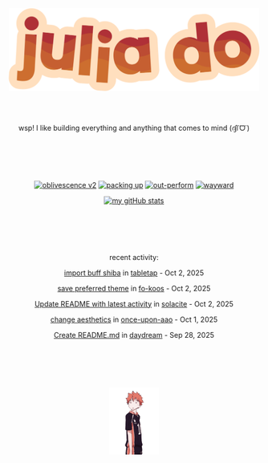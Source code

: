<div align="center">
<img src="images/redYellowName_lightBeige.png" width="500">

<br></br>

<p>wsp! I like building everything and anything that comes to mind (ദ്ദി˙ᗜ˙)</p>

<br></br><br></br>

<!-- repo cards!! -->
[![oblivescence v2](https://github-readme-stats.vercel.app/api/pin/?username=solacite&repo=oblivescence-v2&theme=slateorange&hide_border=true&description_lines_count=2)](https://github.com/anuraghazra/github-readme-stats)
[![packing up](https://github-readme-stats.vercel.app/api/pin/?username=solacite&repo=packing-up&theme=slateorange&hide_border=true&description_lines_count=2)](https://github.com/anuraghazra/github-readme-stats)
[![out-perform](https://github-readme-stats.vercel.app/api/pin/?username=solacite&repo=out-perform&theme=slateorange&hide_border=true&description_lines_count=2)](https://github.com/anuraghazra/github-readme-stats)
[![wayward](https://github-readme-stats.vercel.app/api/pin/?username=solacite&repo=wayward&theme=slateorange&hide_border=true&description_lines_count=2)](https://github.com/anuraghazra/github-readme-stats)

[![my gitHub stats](https://github-readme-stats.vercel.app/api?username=solacite&theme=slateorange&hide_border=true&bg_color=00000000&hide=prs)](https://github.com/anuraghazra/github-readme-stats)

<br></br><br></br>

<!-- RECENT_ACTIVITY_START -->
recent activity:

[import buff shiba](https://github.com/solacite/tabletap/commit/0b5e8bd40d5075188c0c33707cd35ee4c401eaf6) in [tabletap](https://github.com/solacite/tabletap) - Oct 2, 2025

[save preferred theme](https://github.com/solacite/fo-koos/commit/2e3e1dd39793e58d58f0641f803a8e1d0936446e) in [fo-koos](https://github.com/solacite/fo-koos) - Oct 2, 2025

[Update README with latest activity](https://github.com/solacite/solacite/commit/892791c4a21c8e61f0f7461daf3598eb355d0f4d) in [solacite](https://github.com/solacite/solacite) - Oct 2, 2025

[change aesthetics](https://github.com/solacite/once-upon-aao/commit/d341433ca9a9b291f54371739d6946e7c3446c1c) in [once-upon-aao](https://github.com/solacite/once-upon-aao) - Oct 1, 2025

[Create README.md](https://github.com/solacite/daydream/commit/31338c94892d88a7f4a5cd0635f46b673d55db55) in [daydream](https://github.com/solacite/daydream) - Sep 28, 2025


<!-- RECENT_ACTIVITY_END -->

</div>

<br></br><br></br>

<div align="center">
    <img src="images/hinata.gif" width="100">
</div>
